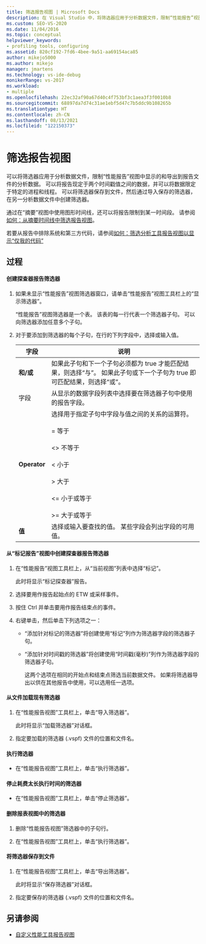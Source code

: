 ```yaml
---
title: 筛选报告视图 | Microsoft Docs
description: 在 Visual Studio 中，将筛选器应用于分析数据文件，限制“性能报告”视图中显示的和导出到报告文件的分析数据。
ms.custom: SEO-VS-2020
ms.date: 11/04/2016
ms.topic: conceptual
helpviewer_keywords:
- profiling tools, configuring
ms.assetid: 820cf192-7fd6-4bee-9a51-aa69154aca85
author: mikejo5000
ms.author: mikejo
manager: jmartens
ms.technology: vs-ide-debug
monikerRange: vs-2017
ms.workload:
- multiple
ms.openlocfilehash: 22ec32af90a67d40c4f753bf3c1aea3f3f0010b8
ms.sourcegitcommit: 68897da7d74c31ae1ebf5d47c7b5ddc9b108265b
ms.translationtype: HT
ms.contentlocale: zh-CN
ms.lasthandoff: 08/13/2021
ms.locfileid: "122150373"
---
```

# <a name="filter-report-views"></a>筛选报告视图
可以将筛选器应用于分析数据文件，限制“性能报告”视图中显示的和导出到报告文件的分析数据。 可以将报告现定于两个时间戳值之间的数据，并可以将数据限定于特定的进程和线程。 可以将筛选器保存到文件，然后通过导入保存的筛选器，在另一分析数据文件中创建筛选器。

 通过在“摘要”视图中使用图形时间线，还可以将报告限制到某一时间段。 请参阅[如何：从摘要时间线中筛选报告视图](../profiling/how-to-filter-report-views-from-the-summary-timeline.md)。

 若要从报告中排除系统和第三方代码，请参阅[如何：筛选分析工具报告视图以显示“仅我的代码”](../profiling/how-to-filter-profiling-tools-report-views-to-display-just-my-code.md)

## <a name="procedures"></a>过程

#### <a name="to-create-a-profiler-report-filter"></a>创建探查器报告筛选器

1. 如果未显示“性能报告”视图筛选器窗口，请单击“性能报告”视图工具栏上的“显示筛选器”。

     “性能报告”视图筛选器是一个表。 该表的每一行代表一个筛选器子句。 可以向筛选器添加任意多个子句。

2. 对于要添加到筛选器的每个子句，在行的下列字段中，选择或输入值。

    |字段|说明|
    |-----------|-----------------|
    |**和/或**|如果此子句和下一个子句必须都为 true 才能匹配结果，则选择“与”。 如果此子句或下一个子句为 true 即可匹配结果，则选择“或”。|
    |字段|从显示的数据字段列表中选择要在筛选器子句中使用的报告字段。|
    |**Operator**|选择用于指定子句中字段与值之间的关系的运算符。<br /><br /> =    等于<br /><br /> <>  不等于<br /><br /> <    小于<br /><br /> >    大于<br /><br /> <=  小于或等于<br /><br /> >=  大于或等于|
    |**值**|选择或输入要查找的值。 某些字段会列出字段的可用值。|

#### <a name="to-create-a-profiler-report-filter-from-the-marks-report-view"></a>从“标记报告”视图中创建探查器报告筛选器

1. 在“性能报告”视图工具栏上，从“当前视图”列表中选择“标记”。

    此时将显示“标记探查器”报告。

2. 选择要用作报告起始点的 ETW 或采样事件。

3. 按住 Ctrl 并单击要用作报告结束点的事件。

4. 右键单击，然后单击下列选项之一：

   - “添加针对标记的筛选器”将创建使用“标记”列作为筛选器字段的筛选器子句。

   - “添加针对时间戳的筛选器”将创建使用“时间戳(毫秒)”列作为筛选器字段的筛选器子句。

     这两个选项在相同的开始点和结束点筛选当前数据文件。 如果将筛选器导出以供在其他报告中使用，可以选用任一选项。

#### <a name="to-load-an-existing-filter-from-a-file"></a>从文件加载现有筛选器

1. 在“性能报告视图”工具栏上，单击“导入筛选器”。

     此时将显示“加载筛选器”对话框。

2. 指定要加载的筛选器 (.vspf) 文件的位置和文件名。

#### <a name="to-execute-a-filter"></a>执行筛选器

- 在“性能报告视图”工具栏上，单击“执行筛选器”。

#### <a name="to-stop-a-filter-that-is-taking-too-long-to-execute"></a>停止耗费太长执行时间的筛选器

- 在“性能报告视图”工具栏上，单击“停止筛选器”。

#### <a name="to-remove-a-filter-on-a-report-view"></a>删除报表视图中的筛选器

1. 删除“性能报告视图”筛选器中的子句行。

2. 在“性能报告视图”工具栏上，单击“执行筛选器”。

#### <a name="to-save-a-filter-to-a-file"></a>将筛选器保存到文件

1. 在“性能报告视图”工具栏上，单击“导出筛选器”。

     此时将显示“保存筛选器”对话框。

2. 指定要保存的筛选器 (.vspf) 文件的位置和文件名。

## <a name="see-also"></a>另请参阅
- [自定义性能工具报告视图](../profiling/customizing-performance-tools-report-views.md)
